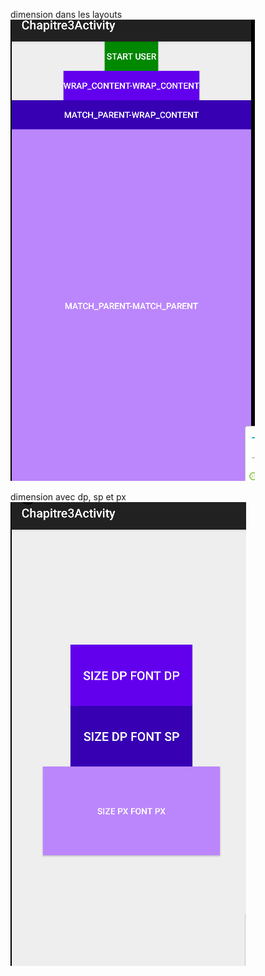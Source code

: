 dimension dans les layouts  
![img.png](img.png)

dimension avec dp, sp et px  
![img_1.png](img_1.png)  
